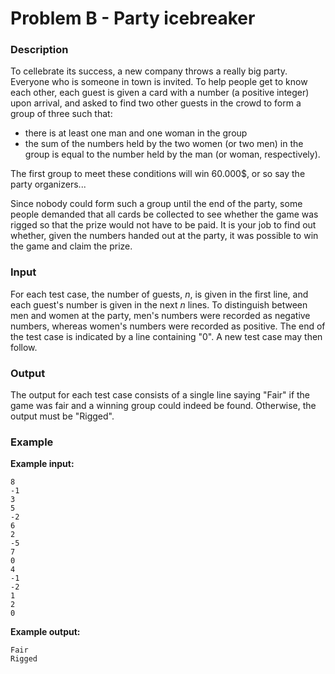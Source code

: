 #  Problem B - Party icebreaker


###  Description

To cellebrate its success, a new company throws a really big party. Everyone who is someone in town is invited. To help people get to know each other, each guest is given a card with a number (a positive integer) upon arrival, and asked to find two other guests in the crowd to form a group of three such that: 

*   there is at least one man and one woman in the group
*   the sum of the numbers held by the two women (or two men) in the group is
    equal to the number held by the man (or woman, respectively).
    
The first group to meet these conditions will win 60.000$, or so say the
party organizers...

Since nobody could form such a group until the end of the party, some people
demanded that all cards be collected to see whether the game was rigged so that
the prize would not have to be paid. 
It is your job to find out whether, given the numbers handed out at the party,
it was possible to win the game and claim the prize.

### Input

For each test case, the number of guests, _n_, is given in the first line, and each guest's number is given in the next _n_ lines. 
To distinguish between men and women at the party, men's numbers were recorded
as negative numbers, whereas women's numbers were recorded as positive.
The end of the test case is indicated by a line containing "0". 
A new test case may then follow.

### Output

The output for each test case consists of a single line saying "Fair" if the game was fair and a winning group could indeed be found. Otherwise, the output must be "Rigged".

###  Example

**Example input:**

    8
    -1
    3
    5
    -2
    6
    2
    -5
    7
    0
    4
    -1
    -2
    1
    2
    0
 


**Example output:**

    Fair
    Rigged
